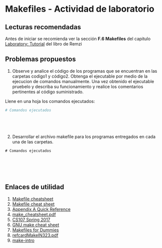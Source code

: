 # Makefiles - Actividad de laboratorio

## Lecturas recomendadas

Antes de iniciar se recomienda ver la sección **F.6 Makefiles** del capitulo [Laboratory: Tutorial](http://pages.cs.wisc.edu/~remzi/OSTEP/lab-tutorial.pdf) del libro de Remzi

## Problemas propuestos

1. Observe y analice el código de los programas que se encuentran en las carpetas codigo1 y código2. Obtenga el ejecutable por medio de la ejecucion de comandos manualmente. Una vez obtenido el ejecutable pruebelo y describa su funcionamiento y realice los comentarios pertinentes al código suministrado.

Llene en una hoja los comandos ejecutados:

```bash
# Comandos ejecutados






```

2. Desarrollar el archivo makefile para los programas entregados en cada una de las carpetas.

```make
# Comandos ejecutados






```

## Enlaces de utilidad

1. [Makefile cheatsheet](https://devhints.io/makefile)
2. [Makefile cheat sheet](https://gist.github.com/evertrol/4b6fd05f3b6be2b331c60638b1af7101)
3. [Appendix A Quick Reference
](https://www.gnu.org/software/make/manual/html_node/Quick-Reference.html)
4. [make_cheatsheet.pdf](http://eduardolezcano.com/wp-content/uploads/2016/06/make_cheatsheet.pdf)
5. [CS107 Spring 2017](https://web.stanford.edu/class/archive/cs/cs107/cs107.1174/labs.html)
6. [GNU make cheat sheet](https://www.12000.org/my_notes/cheat_sheets/make_notes/index.pdf)
7. [Makefiles for Dummies](http://retis.sssup.it/~luca/makefiles.pdf)
8. [refcardMakeIN323.pdf](https://www.tofgarion.net/lectures/IN323/refcards/refcardMakeIN323.pdf)
9. [make-intro](http://www.cs.utexas.edu/~badalex/make-intro.html)
